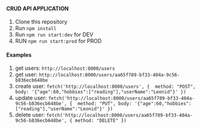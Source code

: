 #### CRUD API APPLICATION

1. Clone this repository
1. Run `npm install`
1. Run `npm run start:dev` for DEV
1. RUN `npm run start:prod` for PROD


#### Examples

1. get users: `http://localhost:8000/users`
1. get user: `http://localhost:8000/users/aa65f789-bf33-404a-9c56-b836ecb648be`
1. create user: `fetch('http://localhost:8000/users', {  method: "POST", body: '{"age":60,"hobbies":["reading"],"userName":"Leonid"}' })`
1. update user: `fetch('http://localhost:8000/users/aa65f789-bf33-404a-9c56-b836ecb648be', {  method: "PUT", body: '{"age":60,"hobbies":["reading"],"userName":"Leonid"}' })`
1. delete user: `fetch('http://localhost:8000/users/aa65f789-bf33-404a-9c56-b836ecb648be', { method: "DELETE" })`